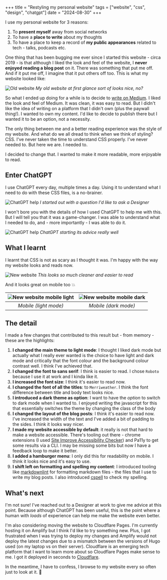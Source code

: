 +++
title = "Restyling my personal website"
tags = ["website", "css", "design", "chatgpt"]
date = "2024-08-30"
+++

I use my personal website for 3 reasons:

1. To **present myself** away from social networks
2. To have a **place to write** about my thoughts
3. To have a place to keep a record of **my public appearances** related to tech - talks, podcasts etc.

One thing that has been bugging me ever since I started this website - circa 2019 - is that although I liked the look and feel of the website, I **never enjoyed reading a blog post** on it. There was something that put me off. And if it put me off, I imagine that it put others off too. This is what my website looked like:

![Old website](/old-website.png)
*My old website at first glance sort of looks nice, no?*

So what I ended up doing for a while is to decide to [write on Medium](https://medium.com/@tolisapostolidis). I liked the look and feel of Medium. It was clean, it was easy to read. But I didn't like the idea of writing on a platform that I didn't own (plus the paywall thing!). I wanted to own my content. I'd like to decide to publish there but I wanted it to be an option, not a necessity.

The only thing between me and a better reading experience was the style of my website. And what do we all dread to think when we think of styling? CSS. I've never taken the time to understand CSS properly. I've never needed to. But here we are. I needed to.

I decided to change that. I wanted to make it more readable, more enjoyable to read.

## Enter ChatGPT

I use ChatGPT every day, multiple times a day. Using it to understand what I need to do with these CSS files, is a no-brainer.

![ChatGPT help](/chatgpt-theme-help.png)
*I started out with a question I'd like to ask a Designer*

I won't bore you with the details of how I used ChatGPT to help me with this. But I will tell you that it was a game-changer. I was able to understand what I needed to do, and - more importantly - I was able to do it.

![ChatGPT help](/chatgpt-theme-response.png)
*ChatGPT starting its advice really well*

## What I learnt

I learnt that CSS is not as scary as I thought it was. I'm happy with the way my website looks and reads now.

![New website](/new-website.png)
*This looks so much cleaner and easier to read*

And it looks great on mobile too 💥

| ![New website mobile light](new-website-mobile-light.png) | ![New website mobile dark](new-website-mobile-dark.png) |
|:-----------------------------:|:-----------------------------:|
| *Mobile (light mode)*     | *Mobile (dark mode)*    |

## The detail

I made a few changes that contributed to this result but - from memory - these are the highlights:

1. **I changed the main theme to light mode**: I thought I liked dark mode but actually what I really ever wanted is the choice to have light and dark mode and critically that the font colour and the background colour contrast well. I think I've achieved that.
2. **I changed the font to sans serif**: I think is easier to read. I chose `Roboto` because I use it at work and I kinda like it.
3. **I increased the font size**: I think it's easier to read now.
4. **I changed the font of all the titles**: to `Merriweather`. I think the font difference between title and body text looks nice.
5. **I introduced a dark theme as option**: I want to have the *option* to switch to dark mode when I wanted to. I enjoyed writing the javascript for this that essentially switches the theme by changing the class of the body
6. **I changed the layout of the blog posts**: I think it's easier to read now. I've increased the width of the text and I've added a bit of padding to the sides. I think it looks way nicer.
7. **I made my website accessible by default**: it really is not that hard to make a website accessible. There's tooling out there - chrome extensions (I used [Site Improve Accessibility Checker](https://www.siteimprove.com/)) and Pa11y to get some results via a CLI. I may be missing some bits but now I have a feedback loop to make it better.
8. **I added a hamburger menu**: I only did this for readability on mobile. I think it looks nice and it's easy to use.
9. **I shift left on formatting and spelling my content**: I introduced tooling like [markdownlint](https://marketplace.visualstudio.com/items?itemName=DavidAnson.vscode-markdownlint) for formatting markdown files - the files that I use to write my blog posts. I also introduced [cspell](https://marketplace.visualstudio.com/items?itemName=streetsidesoftware.code-spell-checker) to check my spelling.

## What's next

I'm not sure! I've reached out to a Designer at work to give me advice at this point. Because although ChatGPT has been useful, this is the point where a human with *loads* of experience can help me make the website even better.

I'm also considering moving the website to Cloudflare Pages. I'm currently hosting it on Amplify but I think I'd like to try something new. Plus, I got frustrated when I was trying to deploy my changes and Amplify would not deploy the latest changes due to a mismatch between the versions of Hugo used (on my laptop vs on their server). Cloudflare is an emerging tech platform that I want to learn more about so Cloudflare Pages make sense to me. I got it deployed in seconds to [Cloudflare](https://toli-io-personal-website.pages.dev/).

In the meantime, I have to confess, I browse to my website every so often just to look at it. 🙈
